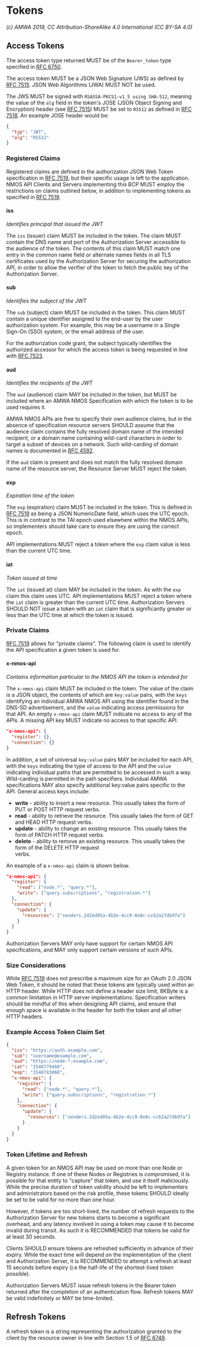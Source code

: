# Tokens

_(c) AMWA 2019, CC Attribution-ShareAlike 4.0 International (CC BY-SA 4.0)_

## Access Tokens

The access token type returned MUST be of the `Bearer_token` type specified in [RFC 6750][RFC-6750].

The access token MUST be a JSON Web Signature (JWS) as defined by [RFC 7515][RFC-7515].
JSON Web Algorithms (JWA) MUST NOT be used.

The JWS MUST be signed with `RSASSA-PKCS1-v1_5 using SHA-512`, meaning the value of the `alg` field
in the token's JOSE (JSON Object Signing and Encryption) header (see [RFC 7515][RFC-7515]) MUST be
set to `RS512` as defined in [RFC 7518][RFC-7518]. An example JOSE header would be:

```json
{
  "typ": "JWT",
  "alg": "RS512"
}
```

### Registered Claims

Registered claims are defined in the authorization JSON Web Token specification in [RFC
7519][RFC-7519], but their specific usage is left to the application. NMOS API Clients and Servers
implementing this BCP MUST employ the restrictions on claims outlined below, in addition to
implementing tokens as specified in [RFC 7519][RFC-7519].

#### iss
_Identifies principal that issued the JWT_

The `iss` (issuer) claim MUST be included in the token. The claim MUST contain the DNS
name and port of the Authorization Server accessible to the audience of the token.
The contents of this claim MUST match one entry in the common name field or alternate
names fields in all TLS certificates used by the Authorization Server for securing the authorization
API, in order to allow the verifier of the token to fetch the public key of the Authorization Server.

#### sub
_Identifies the subject of the JWT_

The `sub` (subject) claim MUST be included in the token. This claim MUST contain a unique identifier
assigned to the end-user by the user authorization system. For example, this may be a username in a
Single Sign-On (SSO) system, or the email address of the user.

For the authorization code grant, the subject typically identifies the authorized accessor for which the
access token is being requested in line with [RFC 7523][RFC-7523].

#### aud
_Identifies the recipients of the JWT_

The `aud` (audience) claim MAY be included in the token, but MUST be included where an AMWA NMOS
Specification with which the token is to be used requires it.

AMWA NMOS APIs are free to specify their own audience claims, but in the absence of specification
resource servers SHOULD assume that the audience claim contains the fully resolved domain name of the
intended recipient, or a domain name containing wild-card characters in order to target a subset of devices on a
network. Such wild-carding of domain names is documented in [RFC 4592][RFC-4592].

If the `aud` claim is present and does not match the fully resolved domain name
of the resource server, the Resource Server MUST reject the token.

#### exp
_Expiration time of the token_

The `exp` (expiration) claim MUST be included in the token. This is defined in [RFC 7519][RFC-7519] as being a JSON
NumericDate field, which uses the UTC epoch. This is in contrast to the TAI epoch used elsewhere
within the NMOS APIs, so implementers should take care to ensure they are using the correct
epoch.

API implementations MUST reject a token where the `exp` claim value is less than the current UTC
time.

#### iat
_Token issued at time_

The `iat` (issued at) claim MAY be included in the token. As with the `exp` claim this claim uses
UTC. API implementations MUST reject a token where the `iat` claim is greater than the current UTC
time. Authorization Servers SHOULD NOT issue a token with an `iat` claim that is significantly
greater or less than the UTC time at which the token is issued.

### Private Claims

[RFC 7519][RFC-7519] allows for "private claims". The following claim is used to identify the API
specification a given token is used for.

#### x-nmos-api
_Contains information particular to the NMOS API the token is intended for_

The `x-nmos-api` claim MUST be included in the token. The value of the claim is a JSON object, the contents of
which are `key:value` pairs, with the `keys` identifying an individual AMWA NMOS API using the identifier found
in the DNS-SD advertisement, and the `value` indicating access permissions for that API. An empty `x-nmos-api` 
claim MUST indicate no access to any of the APIs. A missing API key MUST indicate no access to that specific API.

```json
"x-nmos-api": {
  "register": {},
  "connection": {}
}
```

In addition, a set of universal `key:value` pairs MAY be included for each API, with the `keys` indicating the type 
of access to the API and the `value` indicating individual paths that are permitted to be accessed in such a way.
Wild-carding is permitted in the path specifiers. Individual AMWA specifications MAY also specify additional 
key:value pairs specific to the API. General access keys include:
  - **write** - ability to insert a new resource. This usually takes the form of PUT or POST HTTP request verbs.
  - **read** - ability to retrieve the resource. This usually takes the form of GET and HEAD HTTP request verbs.
  - **update** - ability to change an existing resource. This usually takes the form of PATCH HTTP request verbs.
  - **delete** - ability to remove an existing resource. This usually takes the form of the DELETE HTTP request   
  verbs.

An example of a `x-nmos-api` claim is shown below.

```json
"x-nmos-api": {
  "register": {
    "read": ["node.*", "query.*"],
    "write": ["query.subscriptions", "registration.*"]
  },
  "connection": {
    "update": {
      "resources": ["senders.2d2ed05a-4b2e-4cc9-8e8c-cc62a27db97a"]
    }
  }
}
```

Authorization Servers MAY only have support for certain NMOS API specifications, and MAY only
support certain versions of such APIs.

### Size Considerations

While [RFC 7519][RFC-7519] does not prescribe a maximum size for an OAuth 2.0 JSON
Web Token, it should be noted that these tokens are typically used within an HTTP header.
While HTTP does not define a header size limit, 8KByte is a common limitation in HTTP
server implementations.
Specification writers should be mindful of this when designing API claims, and ensure that enough
space is available in the header for both the token and all other HTTP headers.

### Example Access Token Claim Set

```json
{
  "iss": "https://auth.example.com",
  "sub": "username@example.com",
  "aud": "https://node-*.example.com",
  "iat": "1548779460",
  "exp": "1548783060",
  "x-nmos-api": {
    "register": {
      "read": ["node.*", "query.*"],
      "write": ["query.subscriptions", "registration.*"]
    },
    "connection": {
      "update": {
        "resources": ["senders.2d2ed05a-4b2e-4cc9-8e8c-cc62a27db97a"]
      }
    }
  }
}
```

### Token Lifetime and Refresh

A given token for an NMOS API may be used on more than one Node or Registry instance.
If one of these Nodes or Registries is compromised, it is possible for that entity to "capture" that
token, and use it itself maliciously.
While the precise duration of token validity should be left to implementers and administrators based
on the risk profile, these tokens SHOULD ideally be set to be valid for no more than one hour.

However, if tokens are too short-lived, the number of refresh requests to the Authorization Server
for new tokens starts to become a significant overhead, and any latency involved in using a token may
cause it to become invalid during transit. As such it is RECOMMENDED that tokens be valid for at
least 30 seconds.

Clients SHOULD ensure tokens are refreshed sufficiently in advance of their expiry.
While the exact time will depend on the implementation of the client and Authorization Server, it is
RECOMMENDED to attempt a refresh at least 15 seconds before expiry
(i.e the half-life of the shortest-lived token possible).

Authorization Servers MUST issue refresh tokens in the Bearer token returned after the completion of
an authentication flow. Refresh tokens MAY be valid indefinitely or MAY be time-limited.

## Refresh Tokens

A refresh token is a string representing the authorization granted to the client by the resource owner 
in line with Section 1.5 of [RFC 6749][RFC-6749].

[RFC-4592]: https://tools.ietf.org/html/rfc4592 "The Role of Wildcards in the Domain Name System"

[RFC-6749]: https://tools.ietf.org/html/rfc6749 "The OAuth 2.0 Authorization Framework"

[RFC-6750]: https://tools.ietf.org/html/rfc6750 "The OAuth 2.0 Authorization Framework: Bearer Token Usage"

[RFC-7515]: https://tools.ietf.org/html/rfc7515 "JSON Web Signature (JWS)"

[RFC-7518]: https://tools.ietf.org/html/rfc7518 "JSON Web Algorithms (JWA)"

[RFC-7519]: https://tools.ietf.org/html/rfc7519 "JSON Web Token (JWT)"

[RFC-7523]: https://tools.ietf.org/html/rfc7523 "JSON Web Token (JWT) Profile"